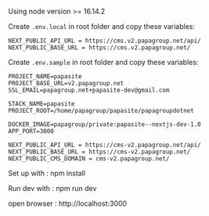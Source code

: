 Using node version >= 16.14.2

Create `.env.local` in root folder and copy these variables:

```
NEXT_PUBLIC_API_URL = https://cms.v2.papagroup.net/api/
NEXT_PUBLIC_BASE_URL = https://cms.v2.papagroup.net/
```

Create `.env.sample` in root folder and copy these variables:

```
PROJECT_NAME=papasite
PROJECT_BASE_URL=v2.papagroup.net
SSL_EMAIL=papagroup.net+papasite-dev@gmail.com

STACK_NAME=papasite
PROJECT_ROOT=/home/papagroup/papasite/papagroupdotnet

DOCKER_IMAGE=papagroup/private:papasite--nextjs-dev-1.0
APP_PORT=3000

NEXT_PUBLIC_API_URL = https://cms-v2.papagroup.net/api/
NEXT_PUBLIC_BASE_URL = https://cms-v2.papagroup.net/
NEXT_PUBLIC_CMS_DOMAIN = cms-v2.papagroup.net/
```

Set up with : npm install

Run dev with : npm run dev

open browser : http://localhost:3000
